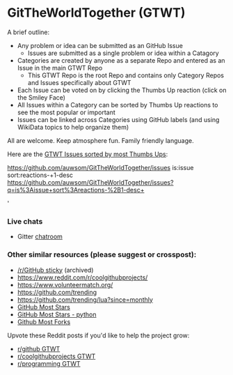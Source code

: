 # GitTheWorldTogether (GTWT)

A brief outline:
* Any problem or idea can be submitted as an GitHub Issue
   * Issues are submitted as a single problem or idea within a Catagory 
* Categories are created by anyone as a separate Repo and entered as an Issue in the main GTWT Repo
   * This GTWT Repo is the root Repo and contains only Category Repos and Issues specifically about GTWT
* Each Issue can be voted on by clicking the Thumbs Up reaction (click on the Smiley Face)
* All Issues within a Category can be sorted by Thumbs Up reactions to see the most popular or important
* Issues can be linked across Categories using GitHub labels (and using WikiData topics to help organize them)

All are welcome. Keep atmosphere fun. Family friendly language.

Here are the [GTWT Issues sorted by most Thumbs Ups](https://github.com/auwsom/GitTheWorldTogether/issues?q=is%3Aissue+sort%3Areactions-%2B1-desc+):

https://github.com/auwsom/GitTheWorldTogether/issues
is:issue sort:reactions-+1-desc 
https://github.com/auwsom/GitTheWorldTogether/issues?q=is%3Aissue+sort%3Areactions-%2B1-desc+

'

### Live chats
* Gitter [chatroom](https://gitter.im/GitTheWorldTogether/community#)

### Other similar resources (please suggest or crosspost):
* [/r/GitHub sticky](https://www.reddit.com/r/github/comments/28ja0z/have_or_know_of_a_project_on_github_looking_for/) (archived)
* https://www.reddit.com/r/coolgithubprojects/
* https://www.volunteermatch.org/
* https://github.com/trending
* https://github.com/trending/lua?since=monthly
* [GitHub Most Stars](https://github.com/search?q=stars%3A%3E0&s=stars&type=Repositories)
* [GitHub Most Stars - python](https://github.com/search?p=2&q=stars%3A%3E1+language%3Apython&&s=stars&type=Repositories)
* [Github Most Forks](https://github.com/search?o=desc&q=stars:%3E1&s=forks&type=Repositories)

Upvote these Reddit posts if you'd like to help the project grow:
* [r/github GTWT](https://www.reddit.com/r/github/comments/aubbsq/git_the_world_together/)
* [r/coolgithubprojects GTWT](https://www.reddit.com/r/coolgithubprojects/comments/auaq7q/git_the_world_together_a_place_to_get_involved/)
* [r/programming GTWT](https://www.reddit.com/r/programming/comments/aubgvf/git_the_world_together_a_place_to_get_involved/)
